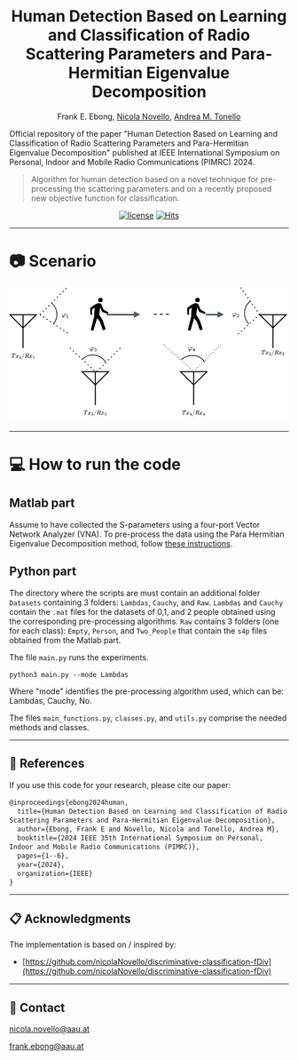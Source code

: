 <div align="center">
  
# Human Detection Based on Learning and Classification of Radio Scattering Parameters and Para-Hermitian Eigenvalue Decomposition

Frank E. Ebong, [Nicola Novello](https://scholar.google.com/citations?user=4PPM0GkAAAAJ&hl=it), [Andrea M. Tonello](https://scholar.google.com/citations?user=qBiseEsAAAAJ&hl=it)

</div>

Official repository of the paper "Human Detection Based on Learning and Classification of Radio Scattering Parameters and Para-Hermitian Eigenvalue Decomposition" published at IEEE International Symposium on Personal, Indoor and Mobile Radio Communications (PIMRC) 2024. 

> Algorithm for human detection based on a novel technique for pre-processing the scattering parameters and on a recently proposed new objective function for classification.

<div align="center">

[![license](https://img.shields.io/badge/License-MIT-red.svg)](https://github.com/nicolaNovello/S-PBHD/blob/main/LICENSE)
[![Hits](https://hits.sh/github.com/nicolaNovello/S-PBHD.svg?label=Visitors&color=30a704)](https://hits.sh/github.com/nicolaNovello/S-PBHD/)

</div>

---

# 📷 Scenario

<div align="center">
<img src="Figures/Scenario.png"/>
</div>

---

# 💻 How to run the code

## Matlab part

Assume to have collected the S-parameters using a four-port Vector Network Analyzer (VNA). To pre-process the data using the Para Hermitian Eigenvalue Decomposition method, follow [these instructions](https://github.com/nicolaNovello/S-PBHD/tree/main/MatlabPreProcessing). 

## Python part

The directory where the scripts are must contain an additional folder `Datasets` containing 3 folders: `Lambdas`, `Cauchy`, and `Raw`. `Lambdas` and `Cauchy` contain the `.mat` files for the datasets of 0,1, and 2 people obtained using the corresponding pre-processing algorithms. `Raw` contains 3 folders (one for each class): `Empty`, `Person`, and `Two_People` that contain the `s4p` files obtained from the Matlab part. 

The file `main.py` runs the experiments. 
```
python3 main.py --mode Lambdas 
```
Where "mode" identifies the pre-processing algorithm used, which can be: Lambdas, Cauchy, No. 
  
The files `main_functions.py`, `classes.py`, and `utils.py` comprise the needed methods and classes. 

---

## 📝 References

If you use this code for your research, please cite our paper:
```
@inproceedings{ebong2024human,
  title={Human Detection Based on Learning and Classification of Radio Scattering Parameters and Para-Hermitian Eigenvalue Decomposition},
  author={Ebong, Frank E and Novello, Nicola and Tonello, Andrea M},
  booktitle={2024 IEEE 35th International Symposium on Personal, Indoor and Mobile Radio Communications (PIMRC)},
  pages={1--6},
  year={2024},
  organization={IEEE}
}
```
---

## 📋 Acknowledgments
The implementation is based on / inspired by:

- [https://github.com/nicolaNovello/discriminative-classification-fDiv](https://github.com/nicolaNovello/discriminative-classification-fDiv)

---

## 📧 Contact

[nicola.novello@aau.at](nicola.novello@aau.at)

[frank.ebong@aau.at](frank.ebong@aau.at)

